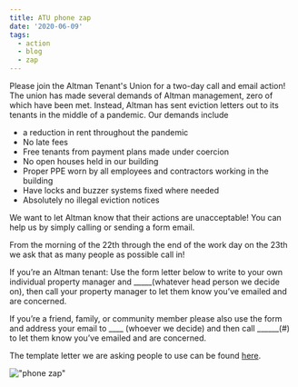 ```yaml
---
title: ATU phone zap
date: '2020-06-09'
tags:
  - action
  - blog
  - zap
---
```

<!-- ![ATU Phone Zap Flier](/images/Zap_Outreach.png "Join Altman Tenant's Union Monday, June 15th and Tuesday, June 16th for a phone zap in support of Altman tenants!") -->

Please join the Altman Tenant's Union for a two-day call and email action!
The union has made several demands of Altman management, zero of which have been met. Instead, Altman has sent eviction letters out to its tenants in the middle of a pandemic. 
Our demands include 
- a reduction in rent throughout the pandemic 
- No late fees 
- Free tenants from payment plans made under coercion
- No open houses held in our building 
- Proper PPE worn by all employees and contractors working in the building
- Have locks and buzzer systems fixed where needed
- Absolutely no illegal eviction notices

We want to let Altman know that their actions are unacceptable! You can help us by simply calling or sending a form email.

From the morning of the 22th through the end of the work day on the 23th we ask that as many people as possible call in!

If you’re an Altman tenant:  Use the form letter below to write to your own individual property manager and _____(whatever head person we decide on), then call your property manager to let them know you’ve emailed and are concerned. 

If you’re a friend, family, or community member please also use the form and address your email to ____ (whoever we decide) and then call ______(#) to let them know you’ve emailed and are concerned. 

The template letter we are asking people to use can be found [here](https://docs.google.com/document/d/1PwwyxLfYAvv9qz-UK0kOCV8bX8rx7GoFVYjN11u6xLc/edit).

!["phone zap"](/images/phonezap.jpg "Join Altman Tenant's Union Monday, June 15th and Tuesday, June 16th for a phone zap in support of Altman tenants!")
